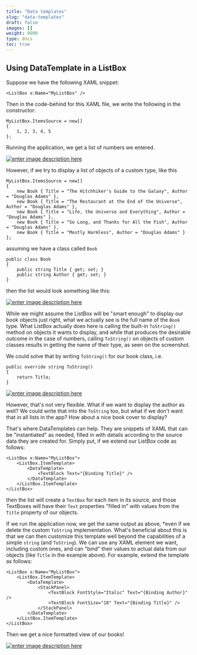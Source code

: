 ```yaml
---
title: "Data templates"
slug: "data-templates"
draft: false
images: []
weight: 9990
type: docs
toc: true
---
```


## Using DataTemplate in a ListBox
Suppose we have the following XAML snippet:

    <ListBox x:Name="MyListBox" />

Then in the code-behind for this XAML file, we write the following in the constructor:

    MyListBox.ItemsSource = new[]
    {
        1, 2, 3, 4, 5
    };

Running the application, we get a list of numbers we entered.

[![enter image description here][1]][1]

However, if we try to display a list of objects of a custom type, like this

    MyListBox.ItemsSource = new[]
    {
        new Book { Title = "The Hitchhiker's Guide to the Galaxy", Author = "Douglas Adams" },
        new Book { Title = "The Restaurant at the End of the Universe", Author = "Douglas Adams" },
        new Book { Title = "Life, the Universe and Everything", Author = "Douglas Adams" },
        new Book { Title = "So Long, and Thanks for All the Fish", Author = "Douglas Adams" },
        new Book { Title = "Mostly Harmless", Author = "Douglas Adams" }
    };

assuming we have a class called ```Book```

    public class Book
    {
        public string Title { get; set; }
        public string Author { get; set; }
    }

then the list would look something like this:

[![enter image description here][2]][2]

While we might assume the ListBox will be "smart enough" to display our book objects just right, what we actually see is the full name of the ```Book``` type. What ListBox actually does here is calling the built-in ```ToString()``` method on objects it wants to display, and while that produces the desirable outcome in the case of numbers, calling ```ToString()``` on objects of custom classes results in getting the name of their type, as seen on the screenshot.

We could solve that by writing ```ToString()``` for our book class, i.e.

    public override string ToString()
    {
        return Title;
    }

[![enter image description here][3]][3]

However, that's not very flexible. What if we want to display the author as well? We could write that into the ```ToString``` too, but what if we don't want that in all lists in the app? How about a nice book cover to display?

That's where DataTemplates can help. They are snippets of XAML that can be "instantiated" as needed, filled in with details according to the source data they are created for. Simply put, if we extend our ListBox code as follows:

    <ListBox x:Name="MyListBox">
        <ListBox.ItemTemplate>
            <DataTemplate>
                <TextBlock Text="{Binding Title}" />
            </DataTemplate>
        </ListBox.ItemTemplate>
    </ListBox>

then the list will create a ```TextBox``` for each item in its source, and those TextBoxes will have their ```Text``` properties "filled in" with values from the ```Title``` property of our objects.

If we run the application now, we get the same output as above, *even if we delete the custom ```ToString``` implementation. What's beneficial about this is that we can then customize this template well beyond the capabilities of a simple ```string``` (and ```ToString```). We can use any XAML element we want, including custom ones, and can "bind" their values to actual data from our objects (like ```Title``` in the example above). For example, extend the template as follows:

    <ListBox x:Name="MyListBox">
        <ListBox.ItemTemplate>
            <DataTemplate>
                <StackPanel>
                    <TextBlock FontStyle="Italic" Text="{Binding Author}" />
                    <TextBlock FontSize="18" Text="{Binding Title}" />
                </StackPanel>
            </DataTemplate>
        </ListBox.ItemTemplate>
    </ListBox>

Then we get a nice formatted view of our books!

[![enter image description here][4]][4]

  [1]: http://i.stack.imgur.com/K35hZ.png
  [2]: http://i.stack.imgur.com/weQhp.png
  [3]: http://i.stack.imgur.com/mMVMG.png
  [4]: http://i.stack.imgur.com/syYL1.png

